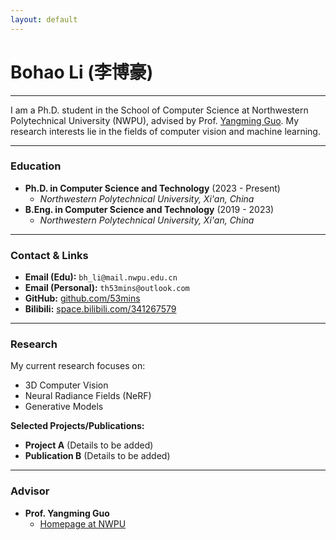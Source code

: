 ```yaml
---
layout: default
---
```


# **Bohao Li (李博豪)**

---

<!-- <img src="assets/img/logo.png" alt="Bohao Li" width="200"/> -->

I am a Ph.D. student in the School of Computer Science at Northwestern Polytechnical University (NWPU), advised by Prof. [Yangming Guo](https://teacher.nwpu.edu.cn/guoyangming.html). My research interests lie in the fields of computer vision and machine learning.

---

### **Education**

* **Ph.D. in Computer Science and Technology** (2023 - Present)
    * *Northwestern Polytechnical University, Xi'an, China*
* **B.Eng. in Computer Science and Technology** (2019 - 2023)
    * *Northwestern Polytechnical University, Xi'an, China*

---

### **Contact & Links**

* **Email (Edu):** `bh_li@mail.nwpu.edu.cn`
* **Email (Personal):** `th53mins@outlook.com`
* **GitHub:** [github.com/53mins](https://github.com/53mins)
* **Bilibili:** [space.bilibili.com/341267579](https://space.bilibili.com/341267579)

---

### **Research**

My current research focuses on:
* 3D Computer Vision
* Neural Radiance Fields (NeRF)
* Generative Models

**Selected Projects/Publications:**

* **Project A** (Details to be added)
* **Publication B** (Details to be added)

---

### **Advisor**

* **Prof. Yangming Guo**
    * [Homepage at NWPU](https://teacher.nwpu.edu.cn/guoyangming.html)